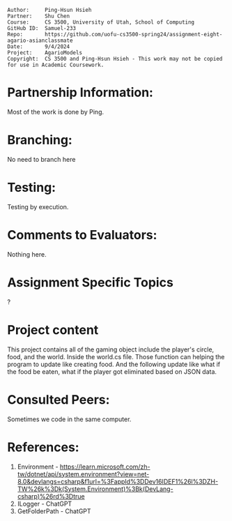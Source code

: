 ```
Author:     Ping-Hsun Hsieh
Partner:    Shu Chen
Course:     CS 3500, University of Utah, School of Computing
GitHub ID:  Samuel-233
Repo:       https://github.com/uofu-cs3500-spring24/assignment-eight-agario-asianclassmate
Date:       9/4/2024
Project:    AgarioModels
Copyright:  CS 3500 and Ping-Hsun Hsieh - This work may not be copied for use in Academic Coursework.
```


# Partnership Information:
Most of the work is done by Ping.

# Branching:
No need to branch here

# Testing:
Testing by execution.

# Comments to Evaluators:
Nothing here.

# Assignment Specific Topics
?


# Project content
This project contains all of the gaming object include the player's circle, food, and the world.
Inside the world.cs file. Those function can helping the program to update like creating food. And the
following update like what if the food be eaten, what if the player got eliminated based on JSON  data.

# Consulted Peers:
Sometimes we code in the same computer.

# References:

1. Environment - https://learn.microsoft.com/zh-tw/dotnet/api/system.environment?view=net-8.0&devlangs=csharp&f1url=%3FappId%3DDev16IDEF1%26l%3DZH-TW%26k%3Dk(System.Environment)%3Bk(DevLang-csharp)%26rd%3Dtrue
2. ILogger - ChatGPT
3. GetFolderPath - ChatGPT